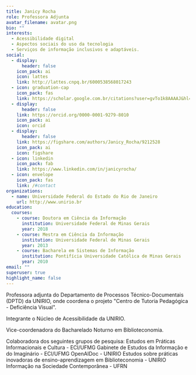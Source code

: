 ```yaml
---
title: Janicy Rocha
role: Professora Adjunta
avatar_filename: avatar.png
bio: ""
interests:
  - Acessibilidade digital
  - Aspectos sociais do uso da tecnologia
  - Serviços de informação inclusivos e adaptáveis.
social:
  - display:
      header: false
    icon_pack: ai
    icon: lattes
    link: http://lattes.cnpq.br/6000538568017243
  - icon: graduation-cap
    icon_pack: fas
    link: https://scholar.google.com.br/citations?user=gvTo1k8AAAAJ&hl=pt-BR&authuser=1
  - display:
      header: false
    link: https://orcid.org/0000-0001-9279-8010
    icon_pack: ai
    icon: orcid
  - display:
      header: false
    link: https://figshare.com/authors/Janicy_Rocha/9212528
    icon_pack: ai
    icon: figshare
  - icon: linkedin
    icon_pack: fab
    link: https://www.linkedin.com/in/janicyrocha/
  - icon: envelope
    icon_pack: fas
    link: /#contact
organizations:
  - name: Universidade Federal do Estado do Rio de Janeiro
    url: http://www.unirio.br
education:
  courses:
    - course: Doutora em Ciência da Informação
      institution: Universidade Federal de Minas Gerais
      year: 2018
    - course: Mestra em Ciência da Informação
      institution: Universidade Federal de Minas Gerais
      year: 2013
    - course: Bacharela em Sistemas de Informação
      institution: Pontifícia Universidade Católica de Minas Gerais
      year: 2010
email: ""
superuser: true
highlight_name: false
---
```

<!--StartFragment-->

Professora adjunta do Departamento de Processos Técnico-Documentais (DPTD) da UNIRIO, onde coordena o projeto "Centro de Tutoria Pedagógica - Deficiência Visual".

Integrante o Núcleo de Acessibilidade da UNIRIO.

Vice-coordenadora do Bacharelado Noturno em Biblioteconomia.

Colaboradora dos seguintes grupos de pesquisa:
Estudos em Práticas Informacionais e Cultura - ECI/UFMG
Gabinete de Estudos da Informação e do Imaginário - ECI/UFMG
OpenAIDoc - UNIRIO
Estudos sobre práticas inovadoras de ensino-aprendizagem em Biblioteconomia - UNIRIO
Informação na Sociedade Contemporânea - UFRN

<!--EndFragment-->

<!--{{< icon name="download" pack="fas" >}} Download my {{< staticref "uploads/demo_resume.pdf" "newtab" >}}resumé{{< /staticref >}}.-->
